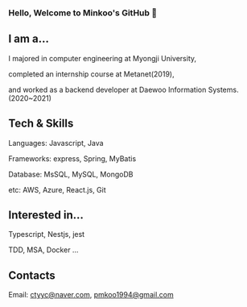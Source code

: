 ### Hello, Welcome to Minkoo's GitHub 👋

## I am a...

I majored in computer engineering at Myongji University, 

completed an internship course at Metanet(2019), 

and worked as a backend developer at Daewoo Information Systems. (2020~2021)

## Tech & Skills

Languages: Javascript, Java

Frameworks: express, Spring, MyBatis

Database: MsSQL, MySQL, MongoDB

etc: AWS, Azure, React.js, Git

## Interested in...

Typescript, Nestjs, jest

TDD, MSA, Docker ...

## Contacts

Email: ctyyc@naver.com, pmkoo1994@gmail.com
